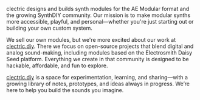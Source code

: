 clectric designs and builds synth modules for the AE Modular format and the growing SynthDIY community. Our mission is to make modular synths more accessible, playful, and personal—whether you're just starting out or building your own custom system.

We sell our own modules, but we're more excited about our work at [clectric.diy](https://clectric.diy). There we focus on open-source projects that blend digital and analog sound-making, including modules based on the Electrosmith Daisy Seed platform. Everything we create in that community is designed to be hackable, affordable, and fun to explore.

[clectric.diy](https://clectric.diy) is a space for experimentation, learning, and sharing—with a growing library of notes, prototypes, and ideas always in progress. We’re here to help you build the sounds you imagine.
